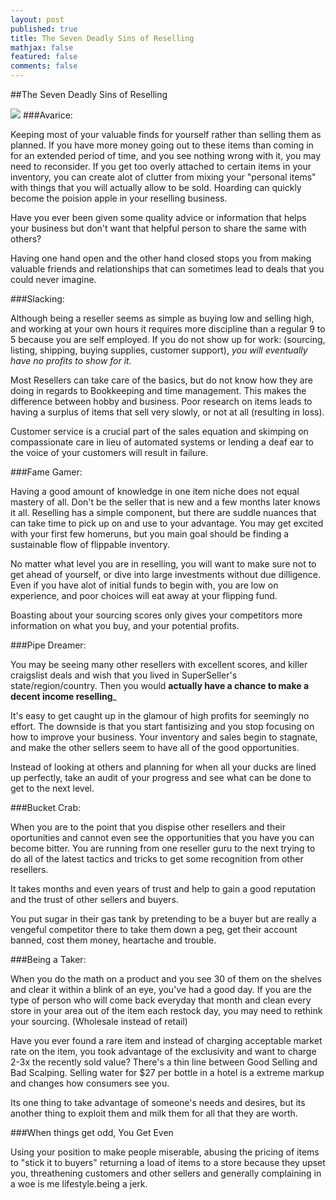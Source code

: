 ```yaml
---
layout: post
published: true
title: The Seven Deadly Sins of Reselling
mathjax: false
featured: false
comments: false
---
```


##The Seven Deadly Sins of Reselling

 ![](/http://pixabay.com/get/be57a2bf38932ec47a2f/1429192806/chain-690088_1280.jpg?direct)
###Avarice:

Keeping most of your valuable finds for yourself rather than selling them as planned. If you have more money going out to these items than coming in for an extended period of time, and you see nothing wrong with it, you may need to reconsider. If you get too overly attached to certain items in your inventory, you can create alot of clutter from mixing your "personal items" with things that you will actually allow to be sold. Hoarding can quickly become the poision apple in your reselling business.

Have you ever been given some quality advice or information that helps your business but don't want that helpful person to share the same with others? 

Having one hand open and the other hand closed stops you from making valuable friends and relationships that can sometimes lead to deals that you could never imagine.
 
###Slacking:

Although being a reseller seems as simple as buying low and selling high, and working at your own hours it requires more discipline than a regular 9 to 5 because you are self employed. If you do not show up for work: (sourcing, listing, shipping, buying supplies, customer support), _you will eventually have no profits to show for it._

Most Resellers can take care of the basics, but do not know how they are doing in regards to Bookkeeping and time management. This makes the difference between hobby and business. Poor research on items leads to having a surplus of items that sell very slowly, or not at all (resulting in loss).

Customer service is a crucial part of the sales equation and skimping on compassionate care in lieu of automated systems or lending a deaf ear to the voice of your customers will result in failure.

###Fame Gamer:

Having a good amount of knowledge in one item niche does not equal mastery of all. Don't be the seller that is new and a few months later knows it all. Reselling has a simple component, but there are suddle nuances that can take time to pick up on and use to your advantage. You may get excited with your first few homeruns, but you main goal should be finding a sustainable flow of flippable inventory. 

No matter what level you are in reselling, you will want to make sure not to get ahead of yourself, or dive into large investments without due dilligence. Even if you have alot of initial funds to begin with, you are low on experience, and poor choices will eat away at your flipping fund.

Boasting about your sourcing scores only gives your competitors more information on what you buy, and your potential profits. 
  
###Pipe Dreamer:

 You may be seeing many other resellers with excellent scores, and killer craigslist deals and wish that you lived in SuperSeller's state/region/country. Then you would __actually have a chance to make a decent income reselling___
 
It's easy to get caught up in the glamour of high profits for seemingly no effort. The downside is that you start fantisizing and you stop focusing on how to improve your business. Your inventory and sales begin to stagnate, and make the other sellers seem to have all of the good opportunities. 

Instead of looking at others and planning for when all your ducks are lined up perfectly, take an audit of your progress and see what can be done to get to the next level. 
 
###Bucket Crab:

When you are to the point that you dispise other resellers and their oportunities and cannot even see the opportunities that you have you can become bitter. You are running from one reseller guru to the next trying to do all of the latest tactics and tricks to get some recognition from other resellers.

It takes months and even years of trust and help to gain a good reputation and the trust of other sellers and buyers. 

You put sugar in their gas tank by pretending to be a buyer but are really a vengeful competitor there to take them down a peg, get their account banned, cost them money, heartache and trouble. 

###Being a Taker:

When you do the math on a product and you see 30 of them on the shelves and clear it within a blink of an eye, you've had a good day. If you are the type of person who will come back everyday that month and clean every store in your area out of the item each restock day, you may need to rethink your sourcing. (Wholesale instead of retail)

Have you ever found a rare item and instead of charging acceptable market rate on the item, you took advantage of the exclusivity and want to charge 2-3x the recently sold value? There's a thin line between Good Selling and Bad Scalping. Selling water for $27 per bottle in a hotel is a extreme markup and changes how consumers see you. 

Its one thing to take advantage of someone's needs and desires, but its another thing to exploit them and milk them for all that they are worth. 

###When things get odd, You Get Even

Using your position to make people miserable, abusing the pricing of items to "stick it to buyers" returning a load of items to a store because they upset you, threathening customers and other sellers and generally complaining in a woe is me lifestyle.being a jerk.